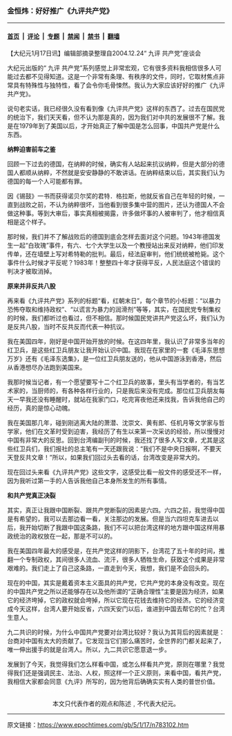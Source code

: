 ### 金恒炜：好好推广《九评共产党》

---

#### [首页](../../../..?n783102) &nbsp;|&nbsp; [评论](../../../../../epoch-comment?n783102) &nbsp;|&nbsp; [专题](../../../../../epoch-special?n783102) &nbsp;|&nbsp; [禁闻](../../../../../epoch-news?n783102) &nbsp;|&nbsp; [禁书](../../../../../books?n783102) &nbsp;|&nbsp; [翻墙](https://github.com/gfw-breaker/nogfw/blob/master/README.md?n783102)


<div class="post_content" id="artbody" itemprop="articleBody">
 <!-- article content begin -->
 <p>
  【大纪元1月17日讯】编辑部摘录整理自2004.12.24“
  <ok href="https://www.epochtimes.com/gb/tag/%E4%B9%9D%E8%AF%84.html">
   九评
  </ok>
  共产党”座谈会
 </p>
 <p>
  大纪元出版的“
  <ok href="https://www.epochtimes.com/gb/tag/%E4%B9%9D%E8%AF%84.html">
   九评
  </ok>
  共产党”系列感觉上非常宏观，它有很多资料我相信很多人可能过去都不见得知道。这是一个非常有条理、有秩序的文件，同时，它取材焦点非常具有特殊性与独特性，看了会令你毛骨悚然。我认为大家应该好好的推广《九评共产党》。
 </p>
 <p>
  说句老实话，我已经很久没有看到像《九评共产党》这样的东西了。过去在国民党的统治下，我们天天看，但不认为那是真的，因为我们对中共的发展很不了解。我是在1979年到了美国以后，才开始真正了解中国是怎么回事，中国共产党是什么东西。
 </p>
 <p>
  <b>
   纳粹迫害前车之鉴
  </b>
 </p>
 <p>
  回顾一下过去的德国，在纳粹的时候，确实有人站起来抗议纳粹，但是大部分的德国人都顺从纳粹，不然就是安安静静的不敢讲话。在纳粹结束以后，其实我们认为德国的每一个人可能都有罪。
 </p>
 <p>
  因《锡鼓》一书而获得诺贝尔奖的君特．格拉斯，他就反省自己在年轻的时候，一直到战败之前，不认为纳粹很坏，当他看到很多集中营的图片，还认为德国人不会做这种事。等到大审后，事实真相被揭露，许多做坏事的人被审判了，他才相信真相是这个样子。
 </p>
 <p>
  那时候，我们并不了解战败后的德国到底会怎样去面对这个问题。1943年德国发生一起“白玫瑰”事件，有六、七个大学生以及一个教授站出来反对纳粹，他们印发传单，还在墙壁上写对希特勒的批判。最后，经法庭审判，他们统统被枪毙。这个事件什么时候才平反呢？1983年！整整四十年才获得平反，人民法庭这个错误的判决才被取消掉。
 </p>
 <p>
  <b>
   原来并非反共八股
  </b>
 </p>
 <p>
  再来看《九评共产党》系列的标题“看，红朝末日”，每个章节的小标题：“以暴力恐怖夺取和维持政权”、“以谎言为暴力的润滑剂”等等，其实，在国民党专制集权的时候，我们都听过也看过，但不相信。那时候国民党讲共产党这么坏，我们认为是反共八股，当时不反共反而代表一种抗议。
 </p>
 <p>
  我在美国四年，刚好是中国开始开放的时候。在这四年里，我认识了非常多当年的红卫兵，是这些红卫兵朋友让我开始认识中国。我现在在家里的一套《毛泽东思想万岁》还有《毛泽东选集》，是一位红卫兵朋友送的，他从中国游泳到香港，然后从香港想尽办法跑到美国来。
 </p>
 <p>
  我那时候当记者，有一个愿望要写十二个红卫兵的故事，里头有当学者的，有当艺术家的，当厨师的，有各种各样行业的，只是我后来没有完成。那位红卫兵朋友每天一早我还没有睡醒时，就站在我家门口，吃完宵夜他还来找我，告诉我他自己的经历，真的是惊心动魄。
 </p>
 <p>
  我在美国那几年，碰到刚逃离大陆的萧潜、沈崇文、黄有郎、任机月等文学家与哲学家，他们在文革时受到迫害，我经历了有生以来第一次采访的经验，所以慢慢对中国有非常大的反思。回到台湾编副刊的时候，我还找了很多人写文章，尤其是这些红卫兵们，我们报社的总主笔有一天还跟我说：“我们不是中央日报啊，不要天天登反共文章！”所以，如果我们回过头去看的话，台湾改变是非常大的。
 </p>
 <p>
  现在回过头来看《九评共产党》这些文字，这感受比看一般文件的感受还不一样，因为我听过第一手的人告诉我他自己本身所发生的所有事情。
 </p>
 <p>
  <b>
   和共产党真正决裂
  </b>
 </p>
 <p>
  其实，真正让我跟中国断裂、跟共产党断裂的因素是六四。六四之前，我觉得中国是有希望的，我可以去那边看一看，关注那边的发展。但是当六四坦克车进去以后，我开始切断了我跟中国这条路，我们不可以把台湾这样的地方跟中国这样用暴政统治的政权放在一起，那是不可以的。
 </p>
 <p>
  我在美国四年最大的感受是，在共产党这样的阴影下，台湾花了五十年的时间，推翻一个专制政权，其间很多人流血、流汗，很多人牺牲生命，获致这个成果是非常艰难的。我们走上了自己这条路，一直走到今天，我想，我们是不会回头的。
 </p>
 <p>
  现在的中国，其实是戴着资本主义面具的共产党，它共产党的本身没有改变。现在的中国共产党之所以还能够存在以及他所谓的“正确合理性”主要是因为经济，如果它的经济垮掉，它的政权就会垮掉，所以它现在花钱去维持它的经济。它的经济变成今天这样，台湾人要开始反省，六四天安门以后，谁进到中国去帮它的忙？台湾生意人。
 </p>
 <p>
  九二共识的时候，为什么中国共产党要对台湾比较好？我认为其背后的因素就是：台商对中国有太大的贡献了。它发现当它们那么痛苦时，全世界的门都关起来了，唯一伸出援手的就是台湾人。所以，九二共识它愿意退一步。
 </p>
 <p>
  发展到了今天，我觉得我们怎么样看中国，或怎么样看共产党，原则在哪里？我觉得我们还是强调民主、法治、人权，照这样一个正义原则，来看中国，看共产党，我相信大家都会同意《九评》所写的，因为他背后确确实实有人类的普世价值。
  <br/>
  <font color="#ffffff">
   (http://www.dajiyuan.com)
  </font>
  <br/>
  <center>
   <font class="GY16">
    本文只代表作者的观点和陈述﹐不代表大纪元。
   </font>
  </center>
 </p>
 <p>
 </p>
 <!-- article content end -->
 <div id="below_article_ad">
 </div>
</div>


---

原文链接：https://www.epochtimes.com/gb/5/1/17/n783102.htm